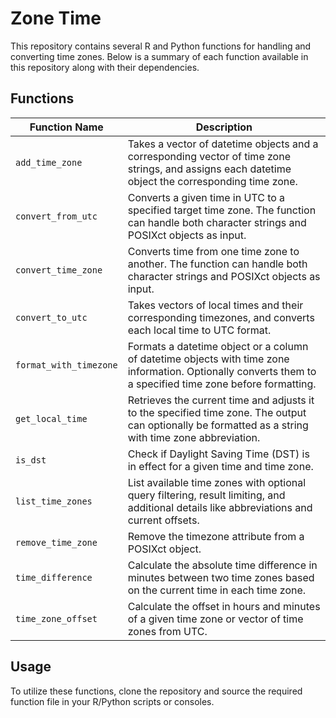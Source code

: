 # Zone Time

This repository contains several R and Python functions for handling and converting time zones. Below is a summary of each function available in this repository along with their dependencies.

## Functions

| Function Name             | Description                                                                                                                  
|---------------------------|------------------------------------------------------------------------------------------------------------------------------|
| `add_time_zone`           | Takes a vector of datetime objects and a corresponding vector of time zone strings, and assigns each datetime object the corresponding time zone. |
| `convert_from_utc`        | Converts a given time in UTC to a specified target time zone. The function can handle both character strings and POSIXct objects as input. |
| `convert_time_zone`       | Converts time from one time zone to another. The function can handle both character strings and POSIXct objects as input. |
| `convert_to_utc`          | Takes vectors of local times and their corresponding timezones, and converts each local time to UTC format.                 |
| `format_with_timezone`    | Formats a datetime object or a column of datetime objects with time zone information. Optionally converts them to a specified time zone before formatting. | `lubridate`    |
| `get_local_time`          | Retrieves the current time and adjusts it to the specified time zone. The output can optionally be formatted as a string with time zone abbreviation. |
| `is_dst`                  | Check if Daylight Saving Time (DST) is in effect for a given time and time zone.                                            |
| `list_time_zones`         | List available time zones with optional query filtering, result limiting, and additional details like abbreviations and current offsets. |
| `remove_time_zone`        | Remove the timezone attribute from a POSIXct object.                                                                         |
| `time_difference`         | Calculate the absolute time difference in minutes between two time zones based on the current time in each time zone.     |
| `time_zone_offset`        | Calculate the offset in hours and minutes of a given time zone or vector of time zones from UTC.                           |

## Usage

To utilize these functions, clone the repository and source the required function file in your R/Python scripts or consoles.
